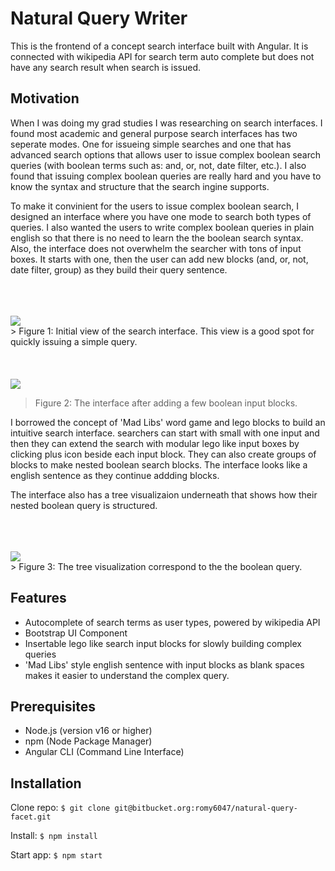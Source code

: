 # Natural Query Writer
This is the frontend of a concept search interface built with Angular. It is connected with wikipedia API for search term auto complete but does not have any search result when search is issued.

## Motivation
When I was doing my grad studies I was researching on search interfaces. I found most academic and general purpose search interfaces has two seperate modes. One for issueing simple searches and one that has advanced search options that allows user to issue complex boolean search queries (with boolean terms such as: and, or, not, date filter, etc.). I also found that issuing complex boolean queries are really hard and you have to know the syntax and structure that the search ingine supports.

To make it convinient for the users to issue complex boolean search, I designed an interface where you have one mode to search both types of queries. I also wanted the users to write complex boolean queries in plain english so that there is no need to learn the the boolean search syntax. Also, the interface does not overwhelm the searcher with tons of input boxes. It starts with one, then the user can add new blocks (and, or, not, date filter, group) as they build their query sentence.
<br><br><br><br>
<div align="left">
	<img src="https://bitbucket.org/romy6047/natural-query-facet/raw/aa1573719740a357ea3a2f66cef1b67a7b063f1b/src/assets/images/search_input_1.png">
</div>
> Figure 1: Initial view of the search interface. This view is a good spot for quickly issuing a simple query.
<br><br><br><br>
<div align="left">
	<img src="https://bitbucket.org/romy6047/natural-query-facet/raw/274afa63be0887de2e1a0606afc07e2d26901660/src/assets/images/search_input_3.png">
</div>

> Figure 2: The interface after adding a few boolean input blocks.

I borrowed the concept of 'Mad Libs' word game and lego blocks to build an intuitive search interface. searchers can start with small with one input and then they can extend the search with modular lego like input boxes by clicking plus icon beside each input block. They can also create groups of blocks to make nested boolean search blocks. The interface looks like a english sentence as they continue addding blocks.

The interface also has a tree visualizaion underneath that shows how their nested boolean query is structured.
<br><br><br><br>
<div align="left">
	<img src="https://bitbucket.org/romy6047/natural-query-facet/raw/274afa63be0887de2e1a0606afc07e2d26901660/src/assets/images/tree_visualization.png">
</div>
> Figure 3: The tree visualization correspond to the the boolean query.

## Features
- Autocomplete of search terms as user types, powered by wikipedia API
- Bootstrap UI Component
- Insertable lego like search input blocks for slowly building complex queries
- 'Mad Libs' style english sentence with input blocks as blank spaces makes it easier to understand the complex query. 

	
## Prerequisites

- Node.js (version v16 or higher)
- npm (Node Package Manager)
- Angular CLI (Command Line Interface)

## Installation
Clone repo: `$ git clone git@bitbucket.org:romy6047/natural-query-facet.git`

Install: `$ npm install`

Start app: `$ npm start `
